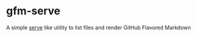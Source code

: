 # gfm-serve

A simple [serve] like utility to list files and render GitHub Flavored Markdown

[serve]: https://npm.im/serve
